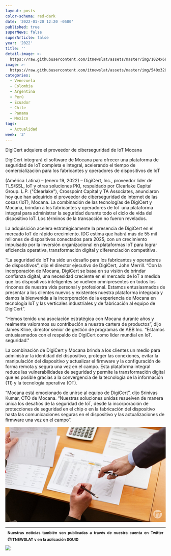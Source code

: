 ```yaml
---
layout: posts
color-schema: red-dark
date: '2022-01-20 12:20 -0500'
published: true
superNews: false
superArticle: false
year: '2022'
title: ''
detail-image: >-
  https://raw.githubusercontent.com/itnewslat/assets/master/img/1024x680/contabilidad-g.jpg
image: >-
  https://raw.githubusercontent.com/itnewslat/assets/master/img/540x320/contabilidad-p.jpg
categories:
  - Venezuela
  - Colombia
  - Argentina
  - Perú
  - Ecuador
  - Chile
  - Panama
  - Mexico
tags:
  - Actualidad
week: '3'
---
```

DigiCert adquiere el proveedor de ciberseguridad de IoT Mocana
 
 DigiCert integrará el software de Mocana para ofrecer una plataforma de seguridad de IoT completa e integral, acelerando el tiempo de comercialización para los fabricantes y operadores de dispositivos de IoT
 
 
(América Latina) – (enero 19, 2022) – DigiCert, Inc., proveedor líder de TLS/SSL, IoT y otras soluciones PKI, respaldado por Clearlake Capital Group. L.P. ("Clearlake"), Crosspoint Capital y TA Associates, anunciaron hoy que han adquirido el proveedor de ciberseguridad de Internet de las cosas (IoT), Mocana. La combinación de las tecnologías de DigiCert y Mocana, brindan a los fabricantes y operadores de IoT una plataforma integral para administrar la seguridad durante todo el ciclo de vida del dispositivo IoT. Los términos de la transacción no fueron revelados.
 
La adquisición acelera estratégicamente la presencia de DigiCert en el mercado IoT de rápido crecimiento. IDC estima que habrá más de 55 mil millones de dispositivos conectados para 2025, con un crecimiento impulsado por la inversión organizacional en plataformas IoT para lograr eficiencia operativa, transformación digital y diferenciación competitiva.
 
“La seguridad de IoT ha sido un desafío para los fabricantes y operadores de dispositivos”, dijo el director ejecutivo de DigiCert, John Merrill. “Con la incorporación de Mocana, DigiCert se basa en su visión de brindar confianza digital, una necesidad creciente en el mercado de IoT a medida que los dispositivos inteligentes se vuelven omnipresentes en todos los rincones de nuestra vida personal y profesional. Estamos entusiasmados de presentar a los clientes nuevos y existentes nuestra plataforma integrada y damos la bienvenida a la incorporación de la experiencia de Mocana en tecnología IoT y las verticales industriales y de fabricación al equipo de DigiCert”.
 
“Hemos tenido una asociación estratégica con Mocana durante años y realmente valoramos su contribución a nuestra cartera de productos”, dijo James Kline, director senior de gestión de programas de ABB Inc. “Estamos entusiasmados con el respaldo de DigiCert como líder mundial en IoT. seguridad."
 
La combinación de DigiCert y Mocana brinda a los clientes un medio para administrar la identidad del dispositivo, proteger las conexiones, evitar la manipulación del dispositivo y actualizar el firmware y la configuración de forma remota y segura una vez en el campo. Esta plataforma integral reduce las vulnerabilidades de seguridad y permite la transformación digital que es posible gracias a la convergencia de la tecnología de la información (TI) y la tecnología operativa (OT).
 
“Mocana está emocionado de unirse al equipo de DigiCert”, dijo Srinivas Kumar, CTO de Mocana. “Nuestras soluciones unidas resuelven de manera única los desafíos de la seguridad de IoT, desde la incorporación de protecciones de seguridad en el chip o en la fabricación del dispositivo hasta las comunicaciones seguras en el dispositivo y las actualizaciones de firmware una vez en el campo”.

![](https://raw.githubusercontent.com/itnewslat/assets/master/img/540x320/contabilidad-p.jpg)

<table style="height: 42px;" width="569">
<tbody>
<tr>
<td style="text-align: justify;"><sub><strong>Nuestras noticias también son publicadas a través de nuestra cuenta en Twitter <a href="https://twitter.com/itnewslat?lang=es">@ITNEWSLAT</a> y en la aplicación <a href="https://squidapp.co/en/">SQUID</a></strong></sub></td>
</tr>
</tbody>
</table>

<img src="https://tracker.metricool.com/c3po.jpg?hash=56f88a41e39ab42c063cc51676587a04"/>